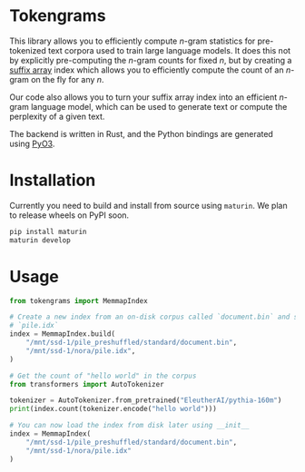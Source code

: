# Tokengrams
This library allows you to efficiently compute $n$-gram statistics for pre-tokenized text corpora used to train large language models. It does this not by explicitly pre-computing the $n$-gram counts for fixed $n$, but by creating a [suffix array](https://en.wikipedia.org/wiki/Suffix_array) index which allows you to efficiently compute the count of an $n$-gram on the fly for any $n$.

Our code also allows you to turn your suffix array index into an efficient $n$-gram language model, which can be used to generate text or compute the perplexity of a given text.

The backend is written in Rust, and the Python bindings are generated using [PyO3](https://github.com/PyO3/pyo3).

# Installation
Currently you need to build and install from source using `maturin`. We plan to release wheels on PyPI soon.

```bash
pip install maturin
maturin develop
```

# Usage
```python
from tokengrams import MemmapIndex

# Create a new index from an on-disk corpus called `document.bin` and save it to
# `pile.idx`
index = MemmapIndex.build(
    "/mnt/ssd-1/pile_preshuffled/standard/document.bin",
    "/mnt/ssd-1/nora/pile.idx",
)

# Get the count of "hello world" in the corpus
from transformers import AutoTokenizer

tokenizer = AutoTokenizer.from_pretrained("EleutherAI/pythia-160m")
print(index.count(tokenizer.encode("hello world")))

# You can now load the index from disk later using __init__
index = MemmapIndex(
    "/mnt/ssd-1/pile_preshuffled/standard/document.bin",
    "/mnt/ssd-1/nora/pile.idx"
)
```